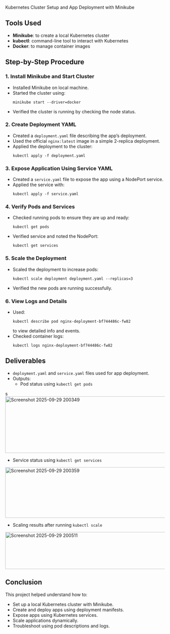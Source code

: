   Kubernetes Cluster Setup and App Deployment with Minikube

## Tools Used
- **Minikube**: to create a local Kubernetes cluster
- **kubectl**: command-line tool to interact with Kubernetes
- **Docker**: to manage container images

## Step-by-Step Procedure

### 1. Install Minikube and Start Cluster
- Installed Minikube on local machine.
- Started the cluster using:
  ```
  minikube start --driver=docker
  ```
- Verified the cluster is running by checking the node status.

### 2. Create Deployment YAML
- Created a `deployment.yaml` file describing the app’s deployment.
- Used the official `nginx:latest` image in a simple 2-replica deployment.
- Applied the deployment to the cluster:
  ```
  kubectl apply -f deployment.yaml
  ```

### 3. Expose Application Using Service YAML
- Created a `service.yaml` file to expose the app using a NodePort service.
- Applied the service with:
  ```
  kubectl apply -f service.yaml
  ```

### 4. Verify Pods and Services
- Checked running pods to ensure they are up and ready:
  ```
  kubectl get pods
  ```
- Verified service and noted the NodePort:
  ```
  kubectl get services
  ```

### 5. Scale the Deployment
- Scaled the deployment to increase pods:
  ```
  kubectl scale deployment deployment.yaml --replicas=3
  ```
- Verified the new pods are running successfully.

### 6. View Logs and Details
- Used:
  ```
  kubectl describe pod nginx-deployment-bf744486c-fw82
  ```
  to view detailed info and events.
- Checked container logs:
  ```
  kubectl logs nginx-deployment-bf744486c-fw82
  ```

## Deliverables
- `deployment.yaml` and `service.yaml` files used for app deployment.
- Outputs:
  - Pod status using `kubectl get pods`

s<img width="1067" height="179" alt="Screenshot 2025-09-29 200349" src="https://github.com/user-attachments/assets/81e3bc3e-45cc-446e-9abe-d88dee2afece" />

  - Service status using `kubectl get services`


<img width="1023" height="160" alt="Screenshot 2025-09-29 200359" src="https://github.com/user-attachments/assets/ee7a1f68-a718-45d8-b5ae-4ddd7f27d1f2" />

  - Scaling results after running `kubectl scale`


<img width="964" height="117" alt="Screenshot 2025-09-29 200511" src="https://github.com/user-attachments/assets/bb8ff2a4-c3ed-4a07-a2b9-7cca6c985efc" />

## Conclusion
This project helped understand how to:
- Set up a local Kubernetes cluster with Minikube.
- Create and deploy apps using deployment manifests.
- Expose apps using Kubernetes services.
- Scale applications dynamically.
- Troubleshoot using pod descriptions and logs.

